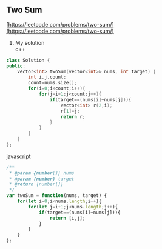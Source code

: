 Two Sum
-------------------------------------

[https://leetcode.com/problems/two-sum/](https://leetcode.com/problems/two-sum/)  

1. My solution  
c++  
```c++
class Solution {
public:
    vector<int> twoSum(vector<int>& nums, int target) {
        int i,j,count;
        count=nums.size();
        for(i=0;i<count;i++){
            for(j=i+1;j<count;j++){
                if(target==(nums[i]+nums[j])){
                    vector<int> r(2,i);
                    r[1]=j;
                    return r;
                }
            }
        }
    }
};
```
javascript
```javascript
/**
 * @param {number[]} nums
 * @param {number} target
 * @return {number[]}
 */
var twoSum = function(nums, target) {
    for(let i=0;i<nums.length;i++){
        for(let j=i+1;j<nums.length;j++){
            if(target==(nums[i]+nums[j])){
                return [i,j];
            }
        }
    }
};
```
